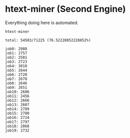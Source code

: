 # htext-miner (Second Engine)

Everything doing here is automated.

```
htext-miner

total: 54503/71225 (76.52228852228852%)

job0: 2988
job1: 2757
job2: 2581
job3: 2723
job4: 3010
job5: 2644
job6: 2720
job7: 2678
job8: 2646
job9: 2651
job10: 2686
job11: 2456
job12: 2666
job13: 2607
job14: 2789
job15: 2780
job16: 2724
job17: 2797
job18: 2868
job19: 2732
```